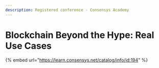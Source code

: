 ```yaml
---
description: Registered conference - Consensys Academy
---
```


# Blockchain Beyond the Hype: Real Use Cases

{% embed url="https://learn.consensys.net/catalog/info/id:194" %}



